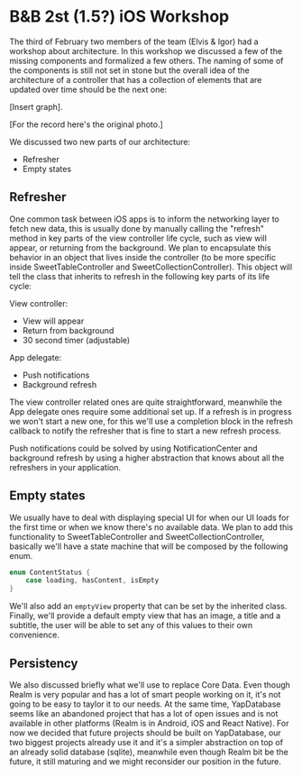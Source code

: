 # B&B 2st (1.5?) iOS Workshop

The third of February two members of the team (Elvis & Igor) had a workshop about architecture. In this workshop we discussed a few of the missing components and formalized a few others. The naming of some of the components is still not set in stone but the overall idea of the architecture of a controller that has a collection of elements that are updated over time should be the next one:

[Insert graph].

[For the record here's the original photo.]

We discussed two new parts of our architecture:
- Refresher
- Empty states

## Refresher

One common task between iOS apps is to inform the networking layer to fetch new data, this is usually done by manually calling the "refresh" method in key parts of the view controller life cycle, such as view will appear, or returning from the background. We plan to encapsulate this behavior in an object that lives inside the controller (to be more specific inside SweetTableController and SweetCollectionController). This object will tell the class that inherits to refresh in the following key parts of its life cycle:

View controller:
- View will appear
- Return from background
- 30 second timer (adjustable)

App delegate:
- Push notifications
- Background refresh

The view controller related ones are quite straightforward, meanwhile the App delegate ones require some additional set up. If a refresh is in progress we won't start a new one, for this we'll use a completion block in the refresh callback to notify the refresher that is fine to start a new refresh process.

Push notifications could be solved by using NotificationCenter and background refresh by using a higher abstraction that knows about all the refreshers in your application.

## Empty states

We usually have to deal with displaying special UI for when our UI loads for the first time or when we know there's no available data. We plan to add this functionality to SweetTableController and SweetCollectionController, basically we'll have a state machine that will be composed by the following enum.

```swift
enum ContentStatus {
    case loading, hasContent, isEmpty
}
```

We'll also add an `emptyView` property that can be set by the inherited class. Finally, we'll provide a default empty view that has an image, a title and a subtitle, the user will be able to set any of this values to their own convenience.

## Persistency

We also discussed briefly what we'll use to replace Core Data. Even though Realm is very popular and has a lot of smart people working on it, it's not going to be easy to taylor it to our needs. At the same time, YapDatabase seems like an abandoned project that has a lot of open issues and is not available in other platforms (Realm is in Android, iOS and React Native). For now we decided that future projects should be built on YapDatabase, our two biggest projects already use it and it's a simpler abstraction on top of an already solid database (sqlite), meanwhile even though Realm bit be the future, it still maturing and we might reconsider our position in the future.
